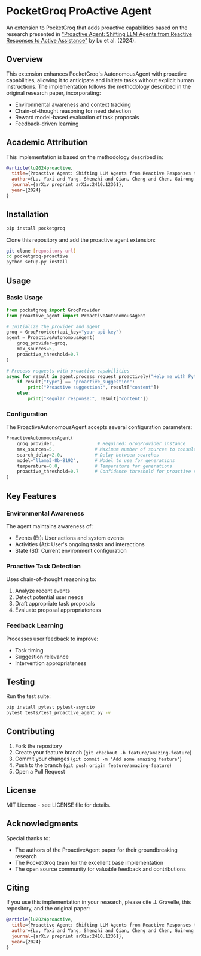 # PocketGroq ProActive Agent

An extension to PocketGroq that adds proactive capabilities based on the research presented in ["Proactive Agent: Shifting LLM Agents from Reactive Responses to Active Assistance"](https://arxiv.org/abs/2410.12361) by Lu et al. (2024).

## Overview

This extension enhances PocketGroq's AutonomousAgent with proactive capabilities, allowing it to anticipate and initiate tasks without explicit human instructions. The implementation follows the methodology described in the original research paper, incorporating:

- Environmental awareness and context tracking
- Chain-of-thought reasoning for need detection
- Reward model-based evaluation of task proposals
- Feedback-driven learning

## Academic Attribution

This implementation is based on the methodology described in:

```bibtex
@article{lu2024proactive,
  title={Proactive Agent: Shifting LLM Agents from Reactive Responses to Active Assistance},
  author={Lu, Yaxi and Yang, Shenzhi and Qian, Cheng and Chen, Guirong and Luo, Qinyu and Wu, Yesai and Wang, Huadong and Cong, Xin and Zhang, Zhong and Lin, Yankai and others},
  journal={arXiv preprint arXiv:2410.12361},
  year={2024}
}
```

## Installation

```bash
pip install pocketgroq
```

Clone this repository and add the proactive agent extension:

```bash
git clone [repository-url]
cd pocketgroq-proactive
python setup.py install
```

## Usage

### Basic Usage

```python
from pocketgroq import GroqProvider
from proactive_agent import ProactiveAutonomousAgent

# Initialize the provider and agent
groq = GroqProvider(api_key="your-api-key")
agent = ProactiveAutonomousAgent(
    groq_provider=groq,
    max_sources=5,
    proactive_threshold=0.7
)

# Process requests with proactive capabilities
async for result in agent.process_request_proactively("Help me with Python programming"):
    if result["type"] == "proactive_suggestion":
        print("Proactive suggestion:", result["content"])
    else:
        print("Regular response:", result["content"])
```

### Configuration

The ProactiveAutonomousAgent accepts several configuration parameters:

```python
ProactiveAutonomousAgent(
    groq_provider,                # Required: GroqProvider instance
    max_sources=5,               # Maximum number of sources to consult
    search_delay=2.0,            # Delay between searches
    model="llama3-8b-8192",      # Model to use for generations
    temperature=0.0,             # Temperature for generations
    proactive_threshold=0.7      # Confidence threshold for proactive suggestions
)
```

## Key Features

### Environmental Awareness

The agent maintains awareness of:
- Events (Et): User actions and system events
- Activities (At): User's ongoing tasks and interactions
- State (St): Current environment configuration

### Proactive Task Detection

Uses chain-of-thought reasoning to:
1. Analyze recent events
2. Detect potential user needs
3. Draft appropriate task proposals
4. Evaluate proposal appropriateness

### Feedback Learning

Processes user feedback to improve:
- Task timing
- Suggestion relevance
- Intervention appropriateness

## Testing

Run the test suite:

```bash
pip install pytest pytest-asyncio
pytest tests/test_proactive_agent.py -v
```

## Contributing

1. Fork the repository
2. Create your feature branch (`git checkout -b feature/amazing-feature`)
3. Commit your changes (`git commit -m 'Add some amazing feature'`)
4. Push to the branch (`git push origin feature/amazing-feature`)
5. Open a Pull Request

## License

MIT License - see LICENSE file for details.

## Acknowledgments

Special thanks to:
- The authors of the ProactiveAgent paper for their groundbreaking research
- The PocketGroq team for the excellent base implementation
- The open source community for valuable feedback and contributions

## Citing

If you use this implementation in your research, please cite J. Gravelle, this repository, and the original paper:

```bibtex
@article{lu2024proactive,
  title={Proactive Agent: Shifting LLM Agents from Reactive Responses to Active Assistance},
  author={Lu, Yaxi and Yang, Shenzhi and Qian, Cheng and Chen, Guirong and Luo, Qinyu and Wu, Yesai and Wang, Huadong and Cong, Xin and Zhang, Zhong and Lin, Yankai and others},
  journal={arXiv preprint arXiv:2410.12361},
  year={2024}
}
```